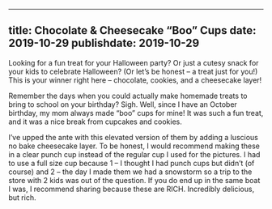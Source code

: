 
---
title: Chocolate & Cheesecake “Boo” Cups
date: 2019-10-29
publishdate: 2019-10-29
---

Looking for a fun treat for your Halloween party? Or just a cutesy snack for your kids to celebrate Halloween? (Or let’s be honest – a treat just for you!) This is your winner right here – chocolate, cookies, and a cheesecake layer!

Remember the days when you could actually make homemade treats to bring to school on your birthday? Sigh. Well, since I have an October birthday, my mom always made “boo” cups for mine! It was such a fun treat, and it was a nice break from cupcakes and cookies.

I’ve upped the ante with this elevated version of them by adding a luscious no bake cheesecake layer. To be honest, I would recommend making these in a clear punch cup instead of the regular cup I used for the pictures. I had to use a full size cup because 1 – I thought I had punch cups but didn’t (of course) and 2 – the day I made them we had a snowstorm so a trip to the store with 2 kids was out of the question. If you do end up in the same boat I was, I recommend sharing because these are RICH. Incredibly delicious, but rich.
